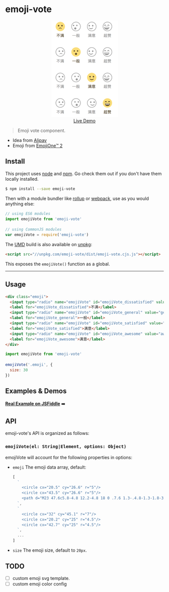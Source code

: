 # emoji-vote

<p align="center">
  <a href="https://jsfiddle.net/fireyy/q1c2zcya/" target="_blank">
    <img src="demo.png" width="213">
    <br>
    Live Demo
  </a>
</p>

> Emoji vote component.

- Idea from [Alipay](https://alipay.com)
- Emoji from [EmojiOne™ 2](https://emojitwo.github.io/)

## Install

This project uses [node](http://nodejs.org) and [npm](https://npmjs.com). Go check them out if you don't have them locally installed.

```sh
$ npm install --save emoji-vote
```

Then with a module bundler like [rollup](http://rollupjs.org/) or [webpack](https://webpack.js.org/), use as you would anything else:

```javascript
// using ES6 modules
import emojiVote from 'emoji-vote'

// using CommonJS modules
var emojiVote = require('emoji-vote')
```

The [UMD](https://github.com/umdjs/umd) build is also available on [unpkg](https://unpkg.com):

```html
<script src="//unpkg.com/emoji-vote/dist/emoji-vote.cjs.js"></script>
```

This exposes the `emojiVote()` function as a global.

* * *

## Usage

```html
<div class="emoji">
  <input type="radio" name="emojiVote" id="emojiVote_dissatisfied" value="dissatisfied">
  <label for="emojiVote_dissatisfied">不满</label>
  <input type="radio" name="emojiVote" id="emojiVote_general" value="general">
  <label for="emojiVote_general">一般</label>
  <input type="radio" name="emojiVote" id="emojiVote_satisfied" value="satisfied">
  <label for="emojiVote_satisfied">满意</label>
  <input type="radio" name="emojiVote" id="emojiVote_awesome" value="awesome">
  <label for="emojiVote_awesome">满意</label>
</div>
```

```js
import emojiVote from 'emoji-vote'

emojiVote('.emoji', {
  size: 30
})
```

## Examples & Demos

[**Real Example on JSFiddle**](https://jsfiddle.net/fireyy/q1c2zcya/) ➡️

## API

emoji-vote's API is organized as follows:

### `emojiVote(el: String|Element, options: Object)`

emojiVote will account for the following properties in options:

  * `emoji` The emoji data array, default:

    ```js
    [
      `
        <circle cx="20.5" cy="26.6" r="5"/>
        <circle cx="43.5" cy="26.6" r="5"/>
        <path d="M23 47.6c5.8-4.8 12.2-4.8 18 0 .7.6 1.3-.4.8-1.3-1.8-3.4-5.3-6.5-9.8-6.5s-8.1 3.1-9.8 6.5c-.5.9.1 1.9.8 1.3"/>
      `,
      `
        <circle cx="32" cy="45.1" r="7"/>
        <circle cx="20.2" cy="25" r="4.5"/>
        <circle cx="42.7" cy="25" r="4.5"/>
      `,
      ...
    ]
    ```

  * `size` The emoji size, default to `20px`.

## TODO

- [ ] custom emoji svg template.
- [ ] custom emoji color config
